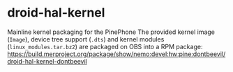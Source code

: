 # droid-hal-kernel
Mainline kernel packaging for the PinePhone
The provided kernel image (`Image`), device tree support (`.dts`) and kernel modules (`linux_modules.tar.bz2`) are packaged on OBS into a RPM package: https://build.merproject.org/package/show/nemo:devel:hw:pine:dontbeevil/droid-hal-kernel-dontbeevil
